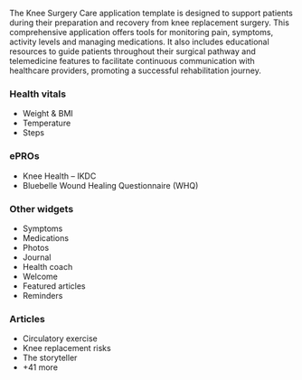 The Knee Surgery Care application template is designed to support patients during their
preparation and recovery from knee replacement surgery. This comprehensive application
offers tools for monitoring pain, symptoms, activity levels and managing medications. It also
includes educational resources to guide patients throughout their surgical pathway and
telemedicine features to facilitate continuous communication with healthcare providers,
promoting a successful rehabilitation journey.

### Health vitals

- Weight & BMI
- Temperature
- Steps

### ePROs

- Knee Health – IKDC
- Bluebelle Wound Healing Questionnaire (WHQ)

### Other widgets

- Symptoms
- Medications
- Photos
- Journal
- Health coach
- Welcome
- Featured articles
- Reminders

### Articles

- Circulatory exercise
- Knee replacement risks
- The storyteller
- +41 more